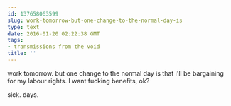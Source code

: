 ```yaml
---
id: 137658063599
slug: work-tomorrow-but-one-change-to-the-normal-day-is
type: text
date: 2016-01-20 02:22:38 GMT
tags:
- transmissions from the void
title: ''
---
```

work tomorrow. but one change to the normal day is that i'll be bargaining for my labour rights. I want fucking benefits, ok? 

sick. days.